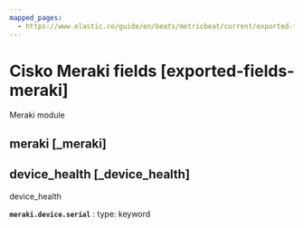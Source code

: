 ```yaml
---
mapped_pages:
  - https://www.elastic.co/guide/en/beats/metricbeat/current/exported-fields-meraki.html
---
```


# Cisko Meraki fields [exported-fields-meraki]

Meraki module


## meraki [_meraki]


## device_health [_device_health]

device_health

**`meraki.device.serial`**
:   type: keyword


